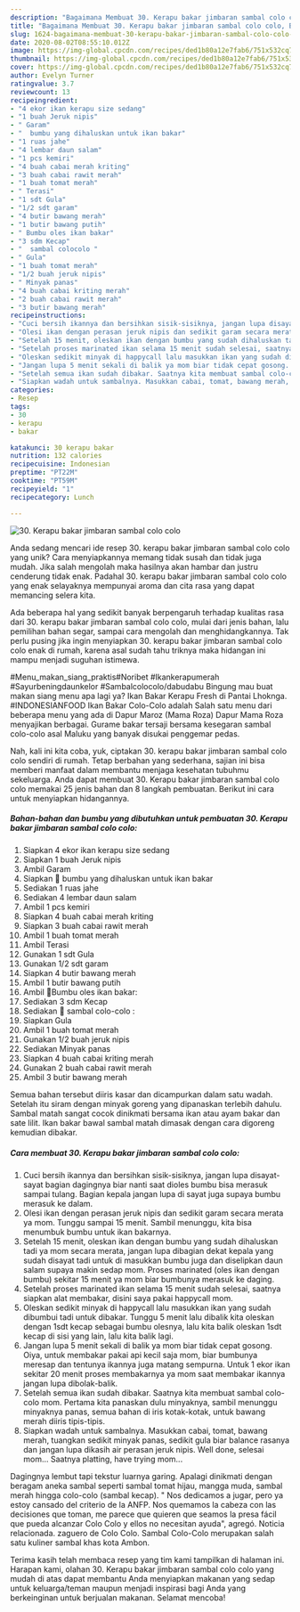 ```yaml
---
description: "Bagaimana Membuat 30. Kerapu bakar jimbaran sambal colo colo, Bikin Ngiler"
title: "Bagaimana Membuat 30. Kerapu bakar jimbaran sambal colo colo, Bikin Ngiler"
slug: 1624-bagaimana-membuat-30-kerapu-bakar-jimbaran-sambal-colo-colo-bikin-ngiler
date: 2020-08-02T08:55:10.012Z
image: https://img-global.cpcdn.com/recipes/ded1b80a12e7fab6/751x532cq70/30-kerapu-bakar-jimbaran-sambal-colo-colo-foto-resep-utama.jpg
thumbnail: https://img-global.cpcdn.com/recipes/ded1b80a12e7fab6/751x532cq70/30-kerapu-bakar-jimbaran-sambal-colo-colo-foto-resep-utama.jpg
cover: https://img-global.cpcdn.com/recipes/ded1b80a12e7fab6/751x532cq70/30-kerapu-bakar-jimbaran-sambal-colo-colo-foto-resep-utama.jpg
author: Evelyn Turner
ratingvalue: 3.7
reviewcount: 13
recipeingredient:
- "4 ekor ikan kerapu size sedang"
- "1 buah Jeruk nipis"
- " Garam"
- "  bumbu yang dihaluskan untuk ikan bakar"
- "1 ruas jahe"
- "4 lembar daun salam"
- "1 pcs kemiri"
- "4 buah cabai merah kriting"
- "3 buah cabai rawit merah"
- "1 buah tomat merah"
- " Terasi"
- "1 sdt Gula"
- "1/2 sdt garam"
- "4 butir bawang merah"
- "1 butir bawang putih"
- " Bumbu oles ikan bakar"
- "3 sdm Kecap"
- "  sambal colocolo "
- " Gula"
- "1 buah tomat merah"
- "1/2 buah jeruk nipis"
- " Minyak panas"
- "4 buah cabai kriting merah"
- "2 buah cabai rawit merah"
- "3 butir bawang merah"
recipeinstructions:
- "Cuci bersih ikannya dan bersihkan sisik-sisiknya, jangan lupa disayat-sayat bagian dagingnya biar nanti saat dioles bumbu bisa merasuk sampai tulang. Bagian kepala jangan lupa di sayat juga supaya bumbu merasuk ke dalam."
- "Olesi ikan dengan perasan jeruk nipis dan sedikit garam secara merata ya mom. Tunggu sampai 15 menit. Sambil menunggu, kita bisa menumbuk bumbu untuk ikan bakarnya."
- "Setelah 15 menit, oleskan ikan dengan bumbu yang sudah dihaluskan tadi ya mom secara merata, jangan lupa dibagian dekat kepala yang sudah disayat tadi untuk di masukkan bumbu juga dan diselipkan daun salam supaya makin sedap mom. Proses marinated (oles ikan dengan bumbu) sekitar 15 menit ya mom biar bumbunya merasuk ke daging."
- "Setelah proses marinated ikan selama 15 menit sudah selesai, saatnya siapkan alat membakar, disini saya pakai happycall mom."
- "Oleskan sedikit minyak di happycall lalu masukkan ikan yang sudah dibumbui tadi untuk dibakar. Tunggu 5 menit lalu dibalik kita oleskan dengan 1sdt kecap sebagai bumbu olesnya, lalu kita balik oleskan 1sdt kecap di sisi yang lain, lalu kita balik lagi."
- "Jangan lupa 5 menit sekali di balik ya mom biar tidak cepat gosong. Oiya, untuk membakar pakai api kecil saja mom, biar bumbunya meresap dan tentunya ikannya juga matang sempurna. Untuk 1 ekor ikan sekitar 20 menit proses membakarnya ya mom saat membakar ikannya jangan lupa dibolak-balik."
- "Setelah semua ikan sudah dibakar. Saatnya kita membuat sambal colo-colo mom. Pertama kita panaskan dulu minyaknya, sambil menunggu minyaknya panas, semua bahan di iris kotak-kotak, untuk bawang merah diiris tipis-tipis."
- "Siapkan wadah untuk sambalnya. Masukkan cabai, tomat, bawang merah, tuangkan sedikit minyak panas, sedikit gula biar balance rasanya dan jangan lupa dikasih air perasan jeruk nipis. Well done, selesai mom... Saatnya platting, have trying mom..."
categories:
- Resep
tags:
- 30
- kerapu
- bakar

katakunci: 30 kerapu bakar 
nutrition: 132 calories
recipecuisine: Indonesian
preptime: "PT22M"
cooktime: "PT59M"
recipeyield: "1"
recipecategory: Lunch

---
```



![30. Kerapu bakar jimbaran sambal colo colo](https://img-global.cpcdn.com/recipes/ded1b80a12e7fab6/751x532cq70/30-kerapu-bakar-jimbaran-sambal-colo-colo-foto-resep-utama.jpg)

Anda sedang mencari ide resep 30. kerapu bakar jimbaran sambal colo colo yang unik? Cara menyiapkannya memang tidak susah dan tidak juga mudah. Jika salah mengolah maka hasilnya akan hambar dan justru cenderung tidak enak. Padahal 30. kerapu bakar jimbaran sambal colo colo yang enak selayaknya mempunyai aroma dan cita rasa yang dapat memancing selera kita.

Ada beberapa hal yang sedikit banyak berpengaruh terhadap kualitas rasa dari 30. kerapu bakar jimbaran sambal colo colo, mulai dari jenis bahan, lalu pemilihan bahan segar, sampai cara mengolah dan menghidangkannya. Tak perlu pusing jika ingin menyiapkan 30. kerapu bakar jimbaran sambal colo colo enak di rumah, karena asal sudah tahu triknya maka hidangan ini mampu menjadi suguhan istimewa.

#Menu_makan_siang_praktis#Noribet #Ikankerapumerah #Sayurbeningdaunkelor #Sambalcolocolo/dabudabu Bingung mau buat makan siang menu apa lagi ya? Ikan Bakar Kerapu Fresh di Pantai Lhoknga. #INDONESIANFOOD Ikan Bakar Colo-Colo adalah Salah satu menu dari beberapa menu yang ada di Dapur Maroz (Mama Roza) Dapur Mama Roza menyajikan berbagai. Gurame bakar tersaji bersama kesegaran sambal colo-colo asal Maluku yang banyak disukai penggemar pedas.


Nah, kali ini kita coba, yuk, ciptakan 30. kerapu bakar jimbaran sambal colo colo sendiri di rumah. Tetap berbahan yang sederhana, sajian ini bisa memberi manfaat dalam membantu menjaga kesehatan tubuhmu sekeluarga. Anda dapat membuat 30. Kerapu bakar jimbaran sambal colo colo memakai 25 jenis bahan dan 8 langkah pembuatan. Berikut ini cara untuk menyiapkan hidangannya.

<!--inarticleads1-->

##### Bahan-bahan dan bumbu yang dibutuhkan untuk pembuatan 30. Kerapu bakar jimbaran sambal colo colo:

1. Siapkan 4 ekor ikan kerapu size sedang
1. Siapkan 1 buah Jeruk nipis
1. Ambil  Garam
1. Siapkan  🌰 bumbu yang dihaluskan untuk ikan bakar
1. Sediakan 1 ruas jahe
1. Sediakan 4 lembar daun salam
1. Ambil 1 pcs kemiri
1. Siapkan 4 buah cabai merah kriting
1. Siapkan 3 buah cabai rawit merah
1. Ambil 1 buah tomat merah
1. Ambil  Terasi
1. Gunakan 1 sdt Gula
1. Gunakan 1/2 sdt garam
1. Siapkan 4 butir bawang merah
1. Ambil 1 butir bawang putih
1. Ambil  🍯Bumbu oles ikan bakar:
1. Sediakan 3 sdm Kecap
1. Sediakan  🔪 sambal colo-colo :
1. Siapkan  Gula
1. Ambil 1 buah tomat merah
1. Gunakan 1/2 buah jeruk nipis
1. Sediakan  Minyak panas
1. Siapkan 4 buah cabai kriting merah
1. Gunakan 2 buah cabai rawit merah
1. Ambil 3 butir bawang merah


Semua bahan tersebut diiris kasar dan dicampurkan dalam satu wadah. Setelah itu siram dengan minyak goreng yang dipanaskan terlebih dahulu. Sambal matah sangat cocok dinikmati bersama ikan atau ayam bakar dan sate lilit. Ikan bakar bawal sambal matah dimasak dengan cara digoreng kemudian dibakar. 

<!--inarticleads2-->

##### Cara membuat 30. Kerapu bakar jimbaran sambal colo colo:

1. Cuci bersih ikannya dan bersihkan sisik-sisiknya, jangan lupa disayat-sayat bagian dagingnya biar nanti saat dioles bumbu bisa merasuk sampai tulang. Bagian kepala jangan lupa di sayat juga supaya bumbu merasuk ke dalam.
1. Olesi ikan dengan perasan jeruk nipis dan sedikit garam secara merata ya mom. Tunggu sampai 15 menit. Sambil menunggu, kita bisa menumbuk bumbu untuk ikan bakarnya.
1. Setelah 15 menit, oleskan ikan dengan bumbu yang sudah dihaluskan tadi ya mom secara merata, jangan lupa dibagian dekat kepala yang sudah disayat tadi untuk di masukkan bumbu juga dan diselipkan daun salam supaya makin sedap mom. Proses marinated (oles ikan dengan bumbu) sekitar 15 menit ya mom biar bumbunya merasuk ke daging.
1. Setelah proses marinated ikan selama 15 menit sudah selesai, saatnya siapkan alat membakar, disini saya pakai happycall mom.
1. Oleskan sedikit minyak di happycall lalu masukkan ikan yang sudah dibumbui tadi untuk dibakar. Tunggu 5 menit lalu dibalik kita oleskan dengan 1sdt kecap sebagai bumbu olesnya, lalu kita balik oleskan 1sdt kecap di sisi yang lain, lalu kita balik lagi.
1. Jangan lupa 5 menit sekali di balik ya mom biar tidak cepat gosong. Oiya, untuk membakar pakai api kecil saja mom, biar bumbunya meresap dan tentunya ikannya juga matang sempurna. Untuk 1 ekor ikan sekitar 20 menit proses membakarnya ya mom saat membakar ikannya jangan lupa dibolak-balik.
1. Setelah semua ikan sudah dibakar. Saatnya kita membuat sambal colo-colo mom. Pertama kita panaskan dulu minyaknya, sambil menunggu minyaknya panas, semua bahan di iris kotak-kotak, untuk bawang merah diiris tipis-tipis.
1. Siapkan wadah untuk sambalnya. Masukkan cabai, tomat, bawang merah, tuangkan sedikit minyak panas, sedikit gula biar balance rasanya dan jangan lupa dikasih air perasan jeruk nipis. Well done, selesai mom... Saatnya platting, have trying mom...


Dagingnya lembut tapi tekstur luarnya garing. Apalagi dinikmati dengan beragam aneka sambal seperti sambal tomat hijau, mangga muda, sambal merah hingga colo-colo (sambal kecap). &#34; Nos dedicamos a jugar, pero ya estoy cansado del criterio de la ANFP. Nos quemamos la cabeza con las decisiones que toman, me parece que quieren que seamos la presa fácil que pueda alcanzar Colo Colo y ellos no necesitan ayuda&#34;, agregó. Noticia relacionada. zaguero de Colo Colo. Sambal Colo-Colo merupakan salah satu kuliner sambal khas kota Ambon. 

Terima kasih telah membaca resep yang tim kami tampilkan di halaman ini. Harapan kami, olahan 30. Kerapu bakar jimbaran sambal colo colo yang mudah di atas dapat membantu Anda menyiapkan makanan yang sedap untuk keluarga/teman maupun menjadi inspirasi bagi Anda yang berkeinginan untuk berjualan makanan. Selamat mencoba!
